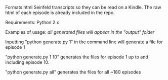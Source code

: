 Formats html Seinfeld transcripts so they can be read on a Kindle. The raw html of each episode
is already included in the repo.

Requirements: Python 2.x

Examples of usage:
*all generated files will appear in the "output" folder*

Inputting "python generate.py 1" in the command line will generate a file for episode 1

"python generate.py 1 10" generates the files for episode 1 up to and including episode 10.

"python generate.py all" generates the files for all ~180 episodes 